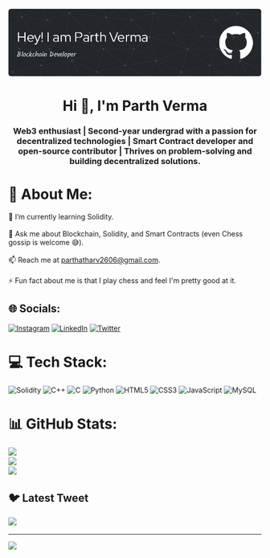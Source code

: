 ![Header Image](https://github.com/infoparth/infoparth/blob/main/github-header-image%20(1).png)
<h1 align="center">Hi 👋, I'm Parth Verma</h1>
<h3 align="center">Web3 enthusiast | Second-year undergrad with a passion for decentralized technologies | Smart Contract developer and open-source contributor | Thrives on problem-solving and building decentralized solutions.</h3>

# 💫 About Me:
🌱 I’m currently learning Solidity.<br><br>💬 Ask me about Blockchain, Solidity, and Smart Contracts (even Chess gossip is welcome 😅).<br><br>📫 Reach me at parthatharv2606@gmail.com.<br><br>⚡ Fun fact about me is that I play chess and feel I'm pretty good at it.<br>


## 🌐 Socials:
[![Instagram](https://img.shields.io/badge/Instagram-%23E4405F.svg?logo=Instagram&logoColor=white)](https://www.instagram.com/v.parth9/) [![LinkedIn](https://img.shields.io/badge/LinkedIn-%230077B5.svg?logo=linkedin&logoColor=white)](https://www.linkedin.com/in/parthverma-/) [![Twitter](https://img.shields.io/badge/Twitter-%231DA1F2.svg?logo=Twitter&logoColor=white)](https://twitter.com/verma_parth79) 

# 💻 Tech Stack:
![Solidity](https://img.shields.io/badge/Solidity-%23363636.svg?style=for-the-badge&logo=solidity&logoColor=white) ![C++](https://img.shields.io/badge/c++-%2300599C.svg?style=for-the-badge&logo=c%2B%2B&logoColor=white) ![C](https://img.shields.io/badge/c-%2300599C.svg?style=for-the-badge&logo=c&logoColor=white) ![Python](https://img.shields.io/badge/python-3670A0?style=for-the-badge&logo=python&logoColor=ffdd54) ![HTML5](https://img.shields.io/badge/html5-%23E34F26.svg?style=for-the-badge&logo=html5&logoColor=white) ![CSS3](https://img.shields.io/badge/css3-%231572B6.svg?style=for-the-badge&logo=css3&logoColor=white) ![JavaScript](https://img.shields.io/badge/javascript-%23323330.svg?style=for-the-badge&logo=javascript&logoColor=%23F7DF1E) ![MySQL](https://img.shields.io/badge/mysql-%2300f.svg?style=for-the-badge&logo=mysql&logoColor=white)
# 📊 GitHub Stats:
![](https://github-readme-stats.vercel.app/api?username=infoparth&theme=dark&hide_border=false&include_all_commits=true&count_private=true)<br/>
![](https://github-readme-streak-stats.herokuapp.com/?user=infoparth&theme=dark&hide_border=false)<br/>
![](https://github-readme-stats.vercel.app/api/top-langs/?username=infoparth&theme=dark&hide_border=false&include_all_commits=true&count_private=true&layout=compact)

## 🐦 Latest Tweet
[![](https://gtce.itsvg.in/api?username=verma_parth79)](https://github.com/VishwaGauravIn/github-twitter-card-embed)

---
[![](https://visitcount.itsvg.in/api?id=infoparth&icon=0&color=0)](https://visitcount.itsvg.in)

<!-- Proudly created with GPRM ( https://gprm.itsvg.in ) -->
